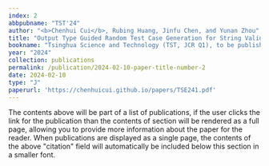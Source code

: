 ```yaml
---
index: 2
abbpubname: "TST'24"
author: "<b>Chenhui Cui</b>, Rubing Huang, Jinfu Chen, and Yunan Zhou"
title: "Output Type Guided Random Test Case Generation for String Validation Routines"
bookname: "Tsinghua Science and Technology (TST, JCR Q1), to be published"
year: "2024"
collection: publications
permalink: /publication/2024-02-10-paper-title-number-2
date: 2024-02-10
type: "J"
paperurl: 'https://chenhuicui.github.io/papers/TSE241.pdf'
---
```


The contents above will be part of a list of publications, if the user clicks the link for the publication than the contents of section will be rendered as a full page, allowing you to provide more information about the paper for the reader. When publications are displayed as a single page, the contents of the above "citation" field will automatically be included below this section in a smaller font.

